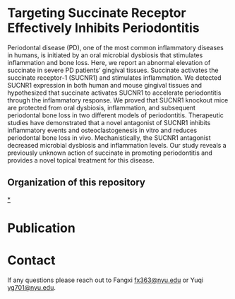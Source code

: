 # Targeting Succinate Receptor Effectively Inhibits Periodontitis
Periodontal disease (PD), one of the most common inflammatory diseases in humans, is initiated by an oral microbial dysbiosis that stimulates inflammation and bone loss. Here, we report an abnormal elevation of succinate in severe PD patients’ gingival tissues. Succinate activates the succinate receptor-1 (SUCNR1) and stimulates inflammation. We detected SUCNR1 expression in both human and mouse gingival tissues and hypothesized that succinate activates SUCNR1 to accelerate periodontitis through the inflammatory response. We proved that SUCNR1 knockout mice are protected from oral dysbiosis, inflammation, and subsequent periodontal bone loss in two different models of periodontitis. Therapeutic studies have demonstrated that a novel antagonist of SUCNR1 inhibits inflammatory events and osteoclastogenesis in vitro and reduces periodontal bone loss in vivo. Mechanistically, the SUCNR1 antagonist decreased microbial dysbiosis and inflammation levels. Our study reveals a previously unknown action of succinate in promoting periodontitis and provides a novel topical treatment for this disease.

## Organization of this repository
[*]()

# Publication

# Contact
If any questions please reach out to Fangxi fx363@nyu.edu or Yuqi yg701@nyu.edu.
